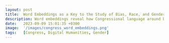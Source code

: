```yaml
---
layout: post
title:  Word Embeddings as a Key to the Study of Bias, Race, and Gender in Congress, 1880-2010
description: Word embeddings reveal how Congressional language around bias, race, and gender shifted from 1880 to 2010. From 1880 to 1970, “bias” was linked to personal emotion and partisanship; after 1975, it became associated with systemic issues like racism, sexism, and gerrymandering. Vector subtraction techniques show that early references to women emphasized suffrage and labor, while post-1970 discourse focused on reproduction and sexuality, with terms like “unwed,” “contraceptives,” and “clinics.” These changes reflect a broader shift toward identity-based and structural understandings of inequality in political speech.
date:   2023-09-09 15:01:35 +0300
image:  '/images/congress_word_embeddings.png'
tags:   [Congress, Digital Humanities, Gender]
---
```




